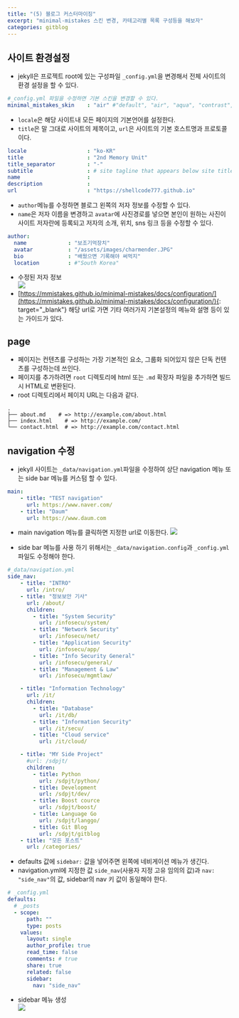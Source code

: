 ```yaml
---
title: "(5) 블로그 커스터마이징"
excerpt: "minimal-mistakes 스킨 변경, 카테고리별 목록 구성등을 해보자"
categories: gitblog
---
```

## 사이트 환경설정
- jekyll은 프로젝트 root에 있는 구성파일 `_config.yml`을 변경해서 전체 사이트의 환경 설정을 할 수 있다.  

```yml
#_config.yml 파일을 수정하면 기본 스킨을 변경할 수 있다.
minimal_mistakes_skin    : "air" #"default", "air", "aqua", "contrast", "dark", "dirt", "neon", "mint", "plum", "sunrise"
```  
- `locale`은 해당 사이트내 모든 페이지의 기본언어를 설정한다.
- `title`은 말 그대로 사이트의 제목이고, `url`은 사이트의 기본 호스트명과 프로토콜이다.  

```yml
locale                   : "ko-KR"
title                    : "2nd Memory Unit"
title_separator          : "-"
subtitle                 : # site tagline that appears below site title in masthead
name                     : 
description              : 
url                      : "https://shellcode777.github.io"
```
- `author`메뉴를 수정하면 블로그 왼쪽의 저자 정보를 수정할 수 있다.
- `name`은 저자 이름을 변경하고 `avatar`에 사진경로를 넣으면 본인이 원하는 사진이 사이트 저자란에 등록되고 저자의 소개, 위치, sns 링크 등을 수정할 수 있다.  

```yml
author:
  name             : "보조기억장치"
  avatar           : "/assets/images/charmender.JPG"
  bio              : "배웠으면 기록해야 써먹지"
  location         : #"South Korea" 
```
- 수정된 저자 정보  
![]({{site.url}}/assets/images/gitblog/13author.PNG)
- [https://mmistakes.github.io/minimal-mistakes/docs/configuration/](https://mmistakes.github.io/minimal-mistakes/docs/configuration/){: target="_blank"} 해당 url로 가면 기타 여러가지 기본설정의 메뉴와 설명 등이 있는 가이드가 있다.

## page
- 페이지는 컨텐츠를 구성하는 가장 기본적인 요소, 그룹화 되어있지 않은 단독 컨텐츠를 구성하는데 쓰인다.
- 페이지를 추가하려면 `root` 디렉토리에 html 또는 `.md` 확장자 파일을 추가하면 빌드시 HTML로 변환된다.
- root 디렉토리에서 페이지 URL는 다음과 같다.  

```
.
├── about.md    # => http://example.com/about.html
├── index.html    # => http://example.com/
└── contact.html  # => http://example.com/contact.html
```  

## navigation 수정
- jekyll 사이트는 `_data/navigation.yml`파일을 수정하여 상단 navigation 메뉴 또는 side bar 메뉴를 커스텀 할 수 있다.  
  

```yml  
main:
    - title: "TEST navigation"
      url: https://www.naver.com/
    - title: "Daum"
      url: https://www.daum.com
```   
- main navigation 메뉴를 클릭하면 지정한 url로 이동한다.
![]({{site.url}}/assets/images/gitblog/14mainnav.PNG)  

- side bar 메뉴를 사용 하기 위해서는 `_data/navigation.config`과 `_config.yml`파일도 수정해야 한다.  

```yml
#_data/navigation.yml
side_nav:
    - title: "INTRO"
      url: /intro/
    - title: "정보보안 기사"
      url: /about/
      children:
        - title: "System Security"
          url: /infosecu/system/
        - title: "Network Security"
          url: /infosecu/net/
        - title: "Application Security"
          url: /infosecu/app/
        - title: "Info Security General"
          url: /infosecu/general/
        - title: "Management & Law"
          url: /infosecu/mgmtlaw/

    - title: "Information Technology"
      url: /it/
      children:
        - title: "Database"
          url: /it/db/
        - title: "Information Security"
          url: /it/secu/
        - title: "Cloud service"
          url: /it/cloud/

    - title: "MY Side Project"
      #url: /sdpjt/
      children: 
        - title: Python
          url: /sdpjt/python/
        - title: Development
          url: /sdpjt/dev/
        - title: Boost cource
          url: /sdpjt/boost/
        - title: Language Go
          url: /sdpjt/langgo/
        - title: Git Blog
          url: /sdpjt/gitblog
    - title: "모든 포스트"
      url: /categories/
```  
- defaults 값에 `sidebar:` 값을 넣어주면 왼쪽에 네비게이션 메뉴가 생긴다.
- navigation.yml에 지정한 값 `side_nav`(사용자 지정 고유 임의의 값)과 `nav: "side_nav"`의 값, sidebar의 nav 키 값이 동일해야 한다.  

```yml
# _config.yml
defaults:
  # _posts
  - scope:
      path: ""
      type: posts
    values:
      layout: single
      author_profile: true
      read_time: false
      comments: # true
      share: true
      related: false
      sidebar:
        nav: "side_nav"
```
- sidebar 메뉴 생성  
![]({{site.url}}/assets/images/gitblog/15sidebar.PNG)  

